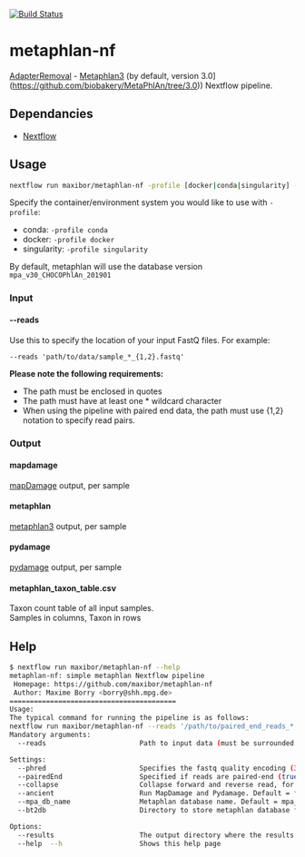 [![Build Status](https://travis-ci.com/maxibor/metaphlan-nf.svg?token=pwT9AgYi4qJY4LTp9WUy&branch=master)](https://travis-ci.com/maxibor/metaphlan-nf)

# metaphlan-nf

[AdapterRemoval](https://github.com/MikkelSchubert/adapterremoval) - [Metaphlan3]([https://bitbucket.org/biobakery/metaphlan2/src/default) (by default, version 3.0](https://github.com/biobakery/MetaPhlAn/tree/3.0)) Nextflow pipeline.

## Dependancies

- [Nextflow](https://www.nextflow.io/)

## Usage

```bash
nextflow run maxibor/metaphlan-nf -profile [docker|conda|singularity] --reads "/path/to/paired_end_reads_*.{1,2}.fastq.gz"
```

Specify the container/environment system you would like to use with `-profile`:  

- conda: `-profile conda`
- docker: `-profile docker`
- singularity: `-profile singularity`

By default, metaphlan will use the database version `mpa_v30_CHOCOPhlAn_201901`

### Input

#### --reads

Use this to specify the location of your input FastQ files. For example:

`--reads 'path/to/data/sample_*_{1,2}.fastq'`

**Please note the following requirements:**

- The path must be enclosed in quotes
- The path must have at least one * wildcard character
- When using the pipeline with paired end data, the path must use {1,2} notation to specify read pairs.


### Output

#### mapdamage

[mapDamage](https://ginolhac.github.io/mapDamage/) output, per sample

#### metaphlan

[metaphlan3](https://github.com/biobakery/MetaPhlAn/tree/3.0) output, per sample

#### pydamage

[pydamage](https://github.com/maxibor/pydamage) output, per sample

#### metaphlan_taxon_table.csv

Taxon count table of all input samples.  
Samples in columns, Taxon in rows

## Help

```bash
$ nextflow run maxibor/metaphlan-nf --help
metaphlan-nf: simple metaphlan Nextflow pipeline
 Homepage: https://github.com/maxibor/metaphlan-nf
 Author: Maxime Borry <borry@shh.mpg.de>
=========================================
Usage:
The typical command for running the pipeline is as follows:
nextflow run maxibor/metaphlan-nf --reads '/path/to/paired_end_reads_*.{1,2}.fastq.gz'
Mandatory arguments:
  --reads                       Path to input data (must be surrounded with quotes)

Settings:
  --phred                       Specifies the fastq quality encoding (33 | 64). Defaults to 33
  --pairedEnd                   Specified if reads are paired-end (true | false). Default = true
  --collapse                    Collapse forward and reverse read, for paired-end reads. Default = false
  --ancient                     Run MapDamage and Pydamage. Default = false
  --mpa_db_name                 Metaphlan database name. Default = mpa_v30_CHOCOPhlAn_201901
  --bt2db                       Directory to store metaphlan database files. Default = /Users/borry/Documents/GitHub/metaphlan-nf/btdb

Options:
  --results                     The output directory where the results will be saved. Defaults to ./results
  --help  --h                   Shows this help page
```

